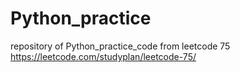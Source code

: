 # Python_practice

repository of Python_practice_code from leetcode 75 https://leetcode.com/studyplan/leetcode-75/
